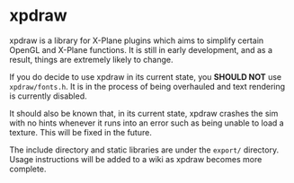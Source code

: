# xpdraw
xpdraw is a library for X-Plane plugins which aims to simplify certain OpenGL and X-Plane functions. It is still in early development, and as a result, things are extremely likely to change.

If you do decide to use xpdraw in its current state, you **SHOULD NOT** use `xpdraw/fonts.h`. It is in the process of being overhauled and text rendering is currently disabled.

It should also be known that, in its current state, xpdraw crashes the sim with no hints whenever it runs into an error such as being unable to load a texture. This will be fixed in the future.

The include directory and static libraries are under the `export/` directory. 
Usage instructions will be added to a wiki as xpdraw becomes more complete.